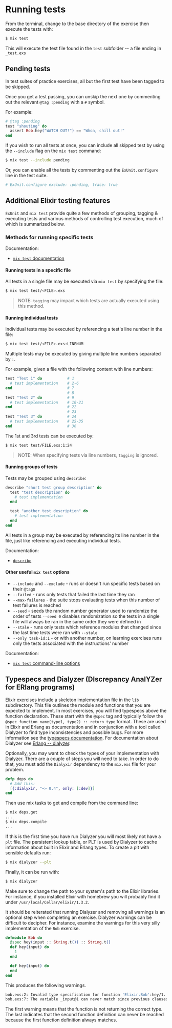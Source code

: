 # Running tests

From the terminal, change to the base directory of the exercise then execute the tests with:

```bash
$ mix test
```

This will execute the test file found in the `test` subfolder -- a file ending in `_test.exs`

## Pending tests

In test suites of practice exercises, all but the first test have been tagged to be skipped.

Once you get a test passing, you can unskip the next one by
commenting out the relevant `@tag :pending` with a `#` symbol.

For example:

```elixir
# @tag :pending
test "shouting" do
  assert Bob.hey("WATCH OUT!") == "Whoa, chill out!"
end
```

If you wish to run all tests at once, you can include all skipped test by using the `--include` flag on the `mix test` command:

```bash
$ mix test --include pending
```

Or, you can enable all the tests by commenting out the
`ExUnit.configure` line in the test suite.

```elixir
# ExUnit.configure exclude: :pending, trace: true
```

## Additional Elixir testing features

`ExUnit` and `mix test` provide quite a few methods of grouping, tagging & executing
tests and various methods of controlling test execution, much of which is summarized
below.

### Methods for running specific tests

Documentation:

* [`mix test` documentation](https://hexdocs.pm/mix/Mix.Tasks.Test.html)

#### Running tests in a specific file

All tests in a single file may be executed via `mix test` by specifying the file:

```bash
$ mix test test/<FILE>.exs
```

> NOTE: `tagging` may impact which tests are actually executed using this method.

#### Running individual tests

Individual tests may be executed by referencing a test's line number in the file:

```bash
$ mix test test/<FILE>.exs:LINENUM
```

Multiple tests may be executed by giving multiple line numbers separated by `:`.

For example, given a file with the following content with line numbers:

[//]: # (elixir-formatter-disable-next-block)

```elixir
test "Test 1" do           # 1
  # test implementation    # 2-6
end                        # 7
                           # 8
test "Test 2" do           # 9
  # test implementation    # 10-21
end                        # 22
                           # 23
test "Test 3" do           # 24
  # test implementation    # 25-35
end                        # 36
```

The 1st and 3rd tests can be executed by:

```bash
$ mix test test/FILE.exs:1:24
```

> NOTE: When specifying tests via line numbers, `tagging` is ignored.

#### Running groups of tests

Tests may be grouped using `describe`:

```elixir
describe "short test group description" do
  test "test description" do
    # test implementation
  end

  test "another test description" do
    # test implementation
  end
end
```

All tests in a group may be executed by referencing its line number in the file,
just like referencing and executing individual tests.

Documentation:

* [`describe`](https://hexdocs.pm/ex_unit/ExUnit.Case.html#describe/2)

#### Other useful `mix test` options

* `--include` and `--exclude` - runs or doesn't run specific tests based on their `@tag`s
* `--failed` - runs only tests that failed the last time they ran
* `--max-failures` - the suite stops evaluating tests when this number of test failures
  is reached
* `--seed` - seeds the random number generator used to randomize the order of tests
  `--seed 0` disables randomization so the tests in a single file will always be ran
  in the same order they were defined in
* `--stale` - runs only tests which reference modules that changed since the last
  time tests were ran with `--stale`
* `--only task-id:1` - or with another number, on learning exercises runs only the tests associated with the instructions' number

Documentation:

* [`mix test` command-line options](https://hexdocs.pm/mix/Mix.Tasks.Test.html#module-command-line-options)

## Typespecs and Dialyzer (DIscrepancy AnalYZer for ERlang programs)

Elixir exercises include a skeleton implementation file in the `lib`
subdirectory. This file outlines the module and functions that you are
expected to implement. In most exercises, you will find typespecs
above the function declaration. These start with the `@spec` tag and
typically follow the `@spec function_name(type1, type2) :: return_type`
format. These are used in Elixir and Erlang as documentation and
in conjunction with a tool called Dialyzer to find type inconsistencies
and possible bugs. For more information see the [typespecs documentation](https://hexdocs.pm/elixir/typespecs.html). For
documentation about Dialyzer see [Erlang -- dialyzer](https://www.erlang.org/doc/man/dialyzer.html).

Optionally, you may want to check
the types of your implementation with Dialyzer. There are a couple
of steps you will need to take. In order to do that, you must add the `Dialyxir`
dependency to the `mix.exs` file for your problem.

```elixir
defp deps do
  # Add this:
  [{:dialyxir, "~> 0.4", only: [:dev]}]
end
```

Then use mix tasks to get and compile from the command line:

```bash
$ mix deps.get
...
$ mix deps.compile
...
```

If this is the first time you have run Dialyzer you
will most likely not have a `plt` file. The persistent lookup table,
or PLT is used by Dialyzer to cache information about built in Elixir
and Erlang types. To create a plt with sensible defaults run:

```bash
$ mix dialyzer --plt
```

Finally, it can be run with:

```bash
$ mix dialyzer
```

Make sure to change the path to your system's path to the Elixir libraries. For
instance, if you installed Elixir with homebrew you will probably find it under
`/usr/local/Cellar/elixir/1.3.2`.

It should be reiterated that running Dialyzer and removing all warnings
is an optional step when completing an exercise. Dialyzer warnings can
be difficult to decipher. For instance, examine the warnings for this very silly
implementation of the `Bob` exercise.

```elixir
defmodule Bob do
  @spec hey(input :: String.t()) :: String.t()
  def hey(input) do
    1
  end

  def hey(input) do
  end
end
```

This produces the following warnings.

```bash
bob.exs:2: Invalid type specification for function 'Elixir.Bob':hey/1. The success typing is (_) -> 1
bob.exs:7: The variable _input@1 can never match since previous clauses completely covered the type any()
```

The first warning means that the function is not returning
the correct type. The last indicates that the second function
definition can never be reached because the first function
definition always matches.
